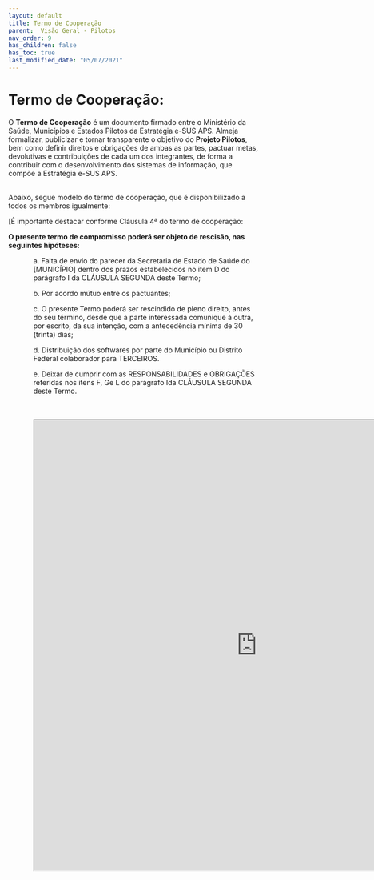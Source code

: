 ```yaml
---
layout: default
title: Termo de Cooperação
parent:  Visão Geral - Pilotos
nav_order: 9
has_children: false
has_toc: true
last_modified_date: "05/07/2021"
---
```


# Termo de Cooperação:

<p>O <b>Termo de Cooperação</b> é um documento firmado entre o Ministério da Saúde, Municípios e Estados Pilotos da Estratégia e-SUS APS. Almeja formalizar, publicizar e tornar transparente o objetivo do <b>Projeto Pilotos</b>, bem como definir direitos e obrigações de ambas as partes, pactuar metas, devolutivas e contribuições de cada um dos integrantes, de forma a contribuir com o desenvolvimento dos sistemas de informação, que compõe a Estratégia e-SUS APS.  </p>

<br>
Abaixo, segue modelo do termo de cooperação, que é disponibilizado a todos os membros igualmente:

[É importante destacar conforme Cláusula 4ª do termo de cooperação:

<b>O presente termo de compromisso poderá ser objeto de rescisão, nas seguintes hipóteses:</b>

<div style="padding-left:50px;">
a. Falta de envio do parecer da Secretaria de Estado de Saúde do [MUNICÍPIO] dentro dos prazos estabelecidos no item D do parágrafo I da CLÁUSULA SEGUNDA deste Termo;

b. Por acordo mútuo entre os pactuantes;

c. O presente Termo poderá ser rescindido de pleno direito, antes do seu término, desde que a parte interessada comunique à outra, por escrito, da sua intenção, com a antecedência mínima de 30 (trinta) dias;

d. Distribuição dos softwares por parte do Município ou Distrito Federal colaborador para TERCEIROS.

e. Deixar de cumprir com as RESPONSABILIDADES e OBRIGAÇÕES referidas nos itens F, Ge L do parágrafo Ida CLÁUSULA SEGUNDA deste Termo.
</p>


<br>
<br>

<iframe src="https://cgiap-saps.github.io/Pilotos/compromisso.pdf" width="890px" height="900px"></iframe>
